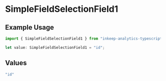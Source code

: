# SimpleFieldSelectionField1

## Example Usage

```typescript
import { SimpleFieldSelectionField1 } from "inkeep-analytics-typescript/models/components";

let value: SimpleFieldSelectionField1 = "id";
```

## Values

```typescript
"id"
```